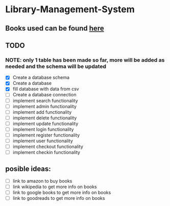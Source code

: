 # Library-Management-System

## Books used can be found [here](https://think.cs.vt.edu/corgis/datasets/csv/classics/classics.csv)

## TODO

### NOTE: only 1 table has been made so far, more will be added as needed and the schema will be updated

- [x] Create a database schema
- [x] Create a database
- [X] fill database with data from csv
- [ ] Create a database connection
- [ ] implement search functionality
- [ ] implement admin functionality
- [ ] implement add functionality
- [ ] implement delete functionality
- [ ] implement update functionality
- [ ] implement login functionality
- [ ] implement register functionality
- [ ] implement user functionality
- [ ] implement checkout functionality
- [ ] implement checkin functionality

## posible ideas:

- [ ] link to amazon to buy books
- [ ] link wikipedia to get more info on books
- [ ] link to google books to get more info on books
- [ ] link to goodreads to get more info on books